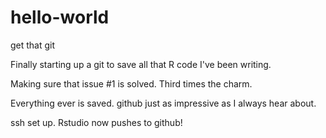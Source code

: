 hello-world
===========

get that git

Finally starting up a git to save all that R code I've been writing.

Making sure that issue #1 is solved. Third times the charm.

Everything ever is saved.  github just as impressive as I always hear about.

ssh set up.  Rstudio now pushes to github!